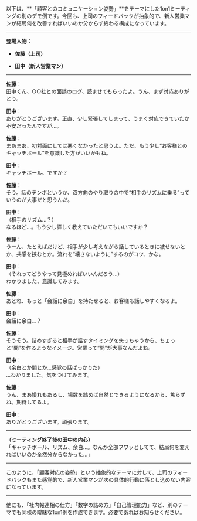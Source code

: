 以下は、**「顧客とのコミュニケーション姿勢」**をテーマにした1on1ミーティングの別のデモ例です。今回も、上司のフィードバックが抽象的で、新人営業マンが結局何を改善すればいいのか分からず終わる構成になっています。

---

**登場人物：**

- **佐藤（上司）**
    
- **田中（新人営業マン）**
    

---

**佐藤**：  
田中くん、○○社との面談のログ、読ませてもらったよ。うん、まず対応ありがとう。

**田中**：  
ありがとうございます。正直、少し緊張してしまって、うまく対応できていたか不安だったんですが…。

**佐藤**：  
まあまあ、初対面にしては悪くなかったと思うよ。ただ、もう少し“お客様とのキャッチボール”を意識した方がいいかもね。

**田中**：  
キャッチボール、ですか？

**佐藤**：  
そう。話のテンポというか、双方向のやり取りの中で“相手のリズムに乗る”っていうのが大事だと思うんだ。

**田中**：  
（相手のリズム…？）  
なるほど…。もう少し詳しく教えていただいてもいいですか？

**佐藤**：  
うーん、たとえばだけど、相手が少し考えながら話しているときに被せないとか、共感を挟むとか。流れを“壊さないように”するのがコツ、かな。

**田中**：  
（それってどうやって見極めればいいんだろう…）  
わかりました、意識してみます。

**佐藤**：  
あとね、もっと「会話に余白」を持たせると、お客様も話しやすくなるよ。

**田中**：  
会話に余白…？

**佐藤**：  
そうそう。詰めすぎると相手が話すタイミングを失っちゃうから、ちょっと“間”を作るようなイメージ。営業って“間”が大事なんだよね。

**田中**：  
（余白とか間とか…感覚の話ばっかりだ）  
…わかりました。気をつけてみます。

**佐藤**：  
うん、まあ慣れもあるし、場数を踏めば自然とできるようになるから、焦らずね。期待してるよ。

**田中**：  
ありがとうございます。頑張ります。

---

**（ミーティング終了後の田中の内心）**  
「キャッチボール、リズム、余白…。なんか全部フワッとしてて、結局何を変えればいいのか全然分からなかった…」

---

このように、「顧客対応の姿勢」という抽象的なテーマに対して、上司のフィードバックもまた感覚的で、新人営業マンが次の具体的行動に落とし込めない内容になっています。

---

他にも、「社内報連相の仕方」「数字の詰め方」「自己管理能力」など、別のテーマでも同様の曖昧な1on1例を作成できます。必要であればお知らせください。